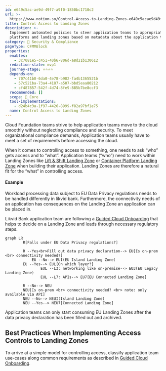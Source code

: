 ```yaml
---
id: e649c5ac-ae9d-49f7-a9f0-1850bc1710c2
url: >-
  https://www.notion.so/Control-Access-to-Landing-Zones-e649c5acae9d49f7a9f01850bc1710c2
title: Control Access to Landing Zones
description: >-
  Implement automated policies to steer application teams to appropriate cloud
  platforms and landing zones based on metadata about the application team.
category: 🔖 Security & Compliance
pageType: CFMMBlock
properties:
  enables:
    - 3c7081e5-c451-40b6-806d-a8d21b130612
  redaction-state: mvp1
  journey-stage: ⭐️⭐️⭐️⭐️
  depends-on:
    - 707c41b8-6da0-4e78-b982-fa4b1365521b
    - 57c521ba-73a4-4187-a507-bbd5eaa80212
    - cf487857-542f-4d74-8fe9-885b7be8ccf3
  recommended: []
  scope: 🏢 Core
  tool-implementations:
    - d24b4c3a-1f97-4426-8999-f82a97bf1e75
  name: Control Access to Landing Zones
---
```


Cloud Foundation teams strive to help application teams move to the cloud smoothly without neglecting compliance and security. To meet organizational compliance demands, Application teams usually have to meet a set of requirements before accessing the cloud.

When it comes to controlling access to something, one needs to ask “who” gets access and to “what”. Application teams (“who”) need to work within Landing Zones like [Lift & Shift Landing Zone](../tenant-management/lift-and-shift-landing-zone.md) or [Container Platform Landing Zone](../tenant-management/container-platform-landing-zone.md) when building their application. Landing Zones are therefore a natural fit for the “what” in controlling access.

#### Example

Workload processing data subject to EU Data Privacy regulations needs to be handled differently in likvid bank. Furthermore, the connectivity needs of an application has consequences on the Landing Zone an application can be placed in. 

Likvid Bank application team are following a [Guided Cloud Onboarding](./guided-cloud-onboarding.md) that helps to decide on a Landing Zone and leads through necessary regulatory steps.

```mermaid
graph LR
		R[Falls under EU Data Privacy regulations?]

		R --Yes<br>Fill out data privacy declaration--> EU[Is on-prem <br> connectivity needed?]
			EU --No--> EUI(EU Island Landing Zone)
	    EU --Yes--> EUL[On which layer?]
				EUL --L3: networking like on-premise--> EU3(EU Legacy Landing Zone)
				EUL --L7: APIs--> EU7[EU Connected Landing Zone]
		
		R --No--> NEU
		NEU[Is on-prem <br> connectivity needed? <br> note: only available via API]
	    NEU --No--> NEUI(Island Landing Zone)
	    NEU --Yes--> NEU7[Connected Landing Zone]
```

Application teams can only start consuming EU Landing Zones after the data privacy declaration has been filled out and archived. 

## Best Practices When Implementing Access Controls to Landing Zones

To arrive at a simple model for controlling access, classify application team use-cases along common requirements as described in [Guided Cloud Onboarding](./guided-cloud-onboarding.md).

